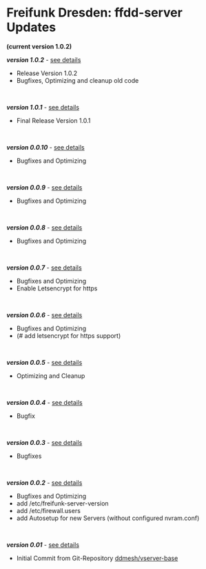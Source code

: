 # Freifunk Dresden: ffdd-server Updates
**(current version 1.0.2)**
<br/>

_**version 1.0.2**_ - [see details](https://github.com/cremesk/ffdd-server/tree/master/updates/v1.0.2.md)

- Release Version 1.0.2
- Bugfixes, Optimizing and cleanup old code
<br/>

_**version 1.0.1**_ - [see details](https://github.com/cremesk/ffdd-server/tree/master/updates/v1.0.1.md)

- Final Release Version 1.0.1
<br/>

_**version 0.0.10**_ - [see details](https://github.com/cremesk/ffdd-server/tree/master/updates/v0.0.10.md)

- Bugfixes and Optimizing
<br/>

_**version 0.0.9**_ - [see details](https://github.com/cremesk/ffdd-server/tree/master/updates/v0.0.9.md)

- Bugfixes and Optimizing
<br/>

_**version 0.0.8**_ - [see details](https://github.com/cremesk/ffdd-server/tree/master/updates/v0.0.8.md)

- Bugfixes and Optimizing
<br/>

_**version 0.0.7**_ - [see details](https://github.com/cremesk/ffdd-server/tree/master/updates/v0.0.7.md)

- Bugfixes and Optimizing
- Enable Letsencrypt for https
<br/>

_**version 0.0.6**_ - [see details](https://github.com/cremesk/ffdd-server/tree/master/updates/v0.0.6.md)

- Bugfixes and Optimizing
- (# add letsencrypt for https support)
<br/>

_**version 0.0.5**_ - [see details](https://github.com/cremesk/ffdd-server/tree/master/updates/v0.0.5.md)

- Optimizing and Cleanup
<br/>

_**version 0.0.4**_ - [see details](https://github.com/cremesk/ffdd-server/tree/master/updates/v0.0.4.md)

- Bugfix
<br/>

_**version 0.0.3**_ - [see details](https://github.com/cremesk/ffdd-server/tree/master/updates/v0.0.3.md)

- Bugfixes
<br/>

_**version 0.0.2**_ - [see details](https://github.com/cremesk/ffdd-server/tree/master/updates/v0.0.2.md)

- Bugfixes and Optimizing
- add /etc/freifunk-server-version
- add /etc/firewall.users
- add Autosetup for new Servers (without configured nvram.conf)
<br/>

_**version 0.01**_ - [see details](https://github.com/cremesk/ffdd-server/tree/master/updates/v0.01.md)

- Initial Commit from Git-Repository [ddmesh/vserver-base](https://github.com/ddmesh/vserver-base)

